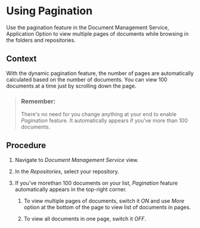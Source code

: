 <!-- loiob40f28333f2b446ba6b141c74546c8b6 -->

# Using Pagination

Use the pagination feature in the Document Management Service, Application Option to view multiple pages of documents while browsing in the folders and repositories.



## Context

With the dynamic pagination feature, the number of pages are automatically calculated based on the number of documents. You can view 100 documents at a time just by scrolling down the page.

> ### Remember:  
> There's no need for you change anything at your end to enable *Pagination* feature. It automatically appears if you’ve more than 100 documents.



## Procedure

1.  Navigate to *Document Management Service* view.

2.  In the *Repositories*, select your repository.

3.  If you've morethan 100 documents on your list, *Pagination* feature automatically appears in the top-right corner.

    1.  To view multiple pages of documents, switch it *ON* and use *More* option at the bottom of the page to view list of documents in pages.

    2.  To view all documents in one page, switch it *OFF*.



